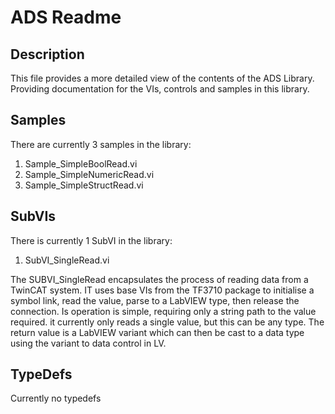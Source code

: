 # ADS Readme

## Description

This file provides a more detailed view of the contents of the ADS Library. Providing documentation for the VIs, controls and samples in this library.

## Samples

There are currently 3 samples in the library:

1. Sample_SimpleBoolRead.vi
2. Sample_SimpleNumericRead.vi
3. Sample_SimpleStructRead.vi

## SubVIs

There is currently 1 SubVI in the library:

1. SubVI_SingleRead.vi

The SUBVI_SingleRead encapsulates the process of reading data from a TwinCAT system. IT uses base VIs from the TF3710 package to initialise a symbol link, read the value, parse to a LabVIEW type, then release the connection. Is operation is simple, requiring only a string path to the value required. it currently only reads a single value, but this can be any type. The return value is a LabVIEW variant which can then be cast to a data type using the variant to data control in LV.

## TypeDefs

Currently no typedefs